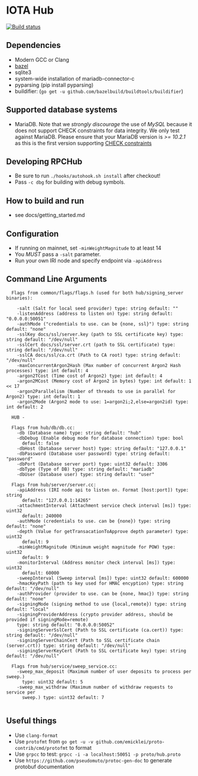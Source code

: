 # IOTA Hub
[![Build status](https://badge.buildkite.com/9c05b4a87f2242c78d62709136ca54a6d63fd48aa9b764f3e1.svg)](https://buildkite.com/iota-foundation/rpchub)

## Dependencies
- Modern GCC or Clang
- [bazel](https://github.com/bazelbuild/bazel/releases)
- sqlite3
- system-wide installation of mariadb-connector-c 
- pyparsing (pip install pyparsing)
- buildifier: (`go get -u github.com/bazelbuild/buildtools/buildifier`)

## Supported database systems
- MariaDB. Note that we *strongly discourage* the use of *MySQL* because it does not support CHECK constraints for data integrity. We only test against MariaDB.
  Please ensure that your MariaDB version is *>= 10.2.1* as this is the first version supporting [CHECK constraints](https://mariadb.com/kb/en/library/constraint/#check-constraints)

## Developing RPCHub
- Be sure to run `./hooks/autohook.sh install` after checkout!
- Pass `-c dbg` for building with debug symbols.

## How to build and run 

- see docs/getting_started.md

## Configuration
- If running on mainnet, set `-minWeightMagnitude` to at least 14
- You *MUST* pass a `-salt` parameter.
- Run your own IRI node and specify endpoint via `-apiAddress`

## Command Line Arguments
```
  Flags from common/flags/flags.h (used for both hub/signing_server binaries):
  
    -salt (Salt for local seed provider) type: string default: "" 
    -listenAddress (address to listen on) type: string default: "0.0.0.0:50051"
    -authMode ("credentials to use. can be {none, ssl}") type: string default: "none"
    -sslKey docs/ssl/server.key (path to SSL certificate key) type: string default: "/dev/null"
    -sslCert docs/ssl/server.crt (path to SSL certificate) type: string default: "/dev/null"
    -sslCA docs/ssl/ca.crt (Path to CA root) type: string default: "/dev/null"
    -maxConcurrentArgon2Hash (Max number of concurrent Argon2 Hash processes) type: int default: 4
    -argon2TCost (Time cost of Argon2) type: int default: 4
    -argon2MCost (Memory cost of Argon2 in bytes) type: int default: 1 << 17
    -argon2Parallelism (Number of threads to use in parallel for Argon2) type: int default: 1
    -argon2Mode (Argon2 mode to use: 1=argon2i;2,else=argon2id) type: int default: 2
    
  HUB -

  Flags from hub/db/db.cc:
    -db (Database name) type: string default: "hub"
    -dbDebug (Enable debug mode for database connection) type: bool
      default: false
    -dbHost (Database server host) type: string default: "127.0.0.1"
    -dbPassword (Database user password) type: string default: "password"
    -dbPort (Database server port) type: uint32 default: 3306
    -dbType (Type of DB) type: string default: "mariadb"
    -dbUser (Database user) type: string default: "user"

  Flags from hub/server/server.cc:
    -apiAddress (IRI node api to listen on. Format [host:port]) type: string
      default: "127.0.0.1:14265"
    -attachmentInterval (Attachment service check interval [ms]) type: uint32
      default: 240000
    -authMode (credentials to use. can be {none}) type: string default: "none"
    -depth (Value for getTransacationToApprove depth parameter) type: uint32
      default: 9
    -minWeightMagnitude (Minimum weight magnitude for POW) type: uint32
      default: 9
    -monitorInterval (Address monitor check interval [ms]) type: uint32
      default: 60000
    -sweepInterval (Sweep interval [ms]) type: uint32 default: 600000
    -hmacKeyPath (path to key used for HMAC encyption) type: string default: "/dev/null"   
    -authProvider (provider to use. can be {none, hmac}) type: string default: "none"
    -signingMode (signing method to use {local,remote}) type: string default: "local"   
    -signingProviderAddress (crypto provider address, should be provided if signingMode=remote) 
    type: string default: "0.0.0.0:50052"
    -signingServerSslCert (Path to SSL certificate (ca.cert)) type: string default: "/dev/null"   
    -signingServerChainCert (Path to SSL certificate chain (server.crt)) type: string default: "/dev/null"   
    -signingServerKeyCert (Path to SSL certificate key) type: string default: "/dev/null"   

  Flags from hub/service/sweep_service.cc:
    -sweep_max_deposit (Maximum number of user deposits to process per sweep.)
      type: uint32 default: 5
    -sweep_max_withdraw (Maximum number of withdraw requests to service per
      sweep.) type: uint32 default: 7
      
```

## Useful things
- Use `clang-format`
- Use `protofmt` from `go get -u -v github.com/emicklei/proto-contrib/cmd/protofmt` to format
- Use `grpcc` to test: `grpcc -i -a localhost:50051 -p proto/hub.proto`
- Use `https://github.com/pseudomuto/protoc-gen-doc` to generate protobuf documentation
